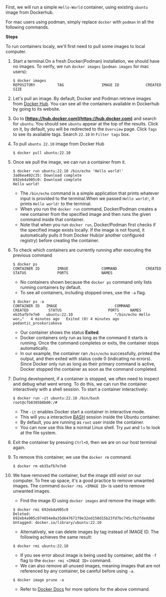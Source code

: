 First, we will run a simple `Hello-World` container, using existing `ubuntu` image from Dockerhub.

For mac users using podman, simply replace `docker` with `podman` in all the following commands.

**Steps**

To run containers localy, we'll first need to pull some images to local computer.
1. Start a terminal.On a fresh Docker(Podman) installation, we should have no images. To verify, we run `docker images` (`podman images` for mac users):

    ```
    $ docker images
    REPOSITORY          TAG                 IMAGE ID            CREATED             SIZE
    ```

2. Let's pull an image. By default, Docker and Podman retrieve images from [Docker Hub](https://hub.docker.com). You can see all the containers available in Dockerhub by going to its website. 

3. Go to **[https://hub.docker.com](https://hub.docker.com)** and search for `ubuntu`. You should see `ubuntu` appear at the top of the results. Click on it, by default, you will be redirected to the `Overview` page. Click `Tags` to see its available tags. Search `22.10` in `Filter tags` box.

4. To pull `ubuntu 22.10` image from Docker Hub
    ```
    $ docker pull ubuntu:22.10
    ```

5. Once we pull the image, we can run a container from it.
    ```
    $ docker run ubuntu:22.10 /bin/echo 'Hello world!'
    3ad6ea492c35: Download complete 
    692eb4a905c0: Download complete 
    Hello world!
    ```

    - The `/bin/echo` command is a simple application that prints whatever input is provided to the terminal.When we passed `Hello world!`, it prints `Hello world!` to the terminal.
    - When you run the `docker run` command, Docker/Podman creates a new container from the specified image and then runs the given command inside that container. 
    - Note that when you run `docker run`, Docker/Podman first checks if the specified image exists locally. If the image is not found, it automatically pulls it from Docker Hub(or another configured registry) before creating the container.

6. To check which containers are currently running after executing the previous command
    ```
    $ docker ps
    CONTAINER ID        IMAGE               COMMAND             CREATED             STATUS              PORTS               NAMES
    ```

    - No containers shown because the `docker ps` command  only lists running containers by default. 
    - To see all containers, including stopped ones, use the `-a` flag.
    
    ```
    $ docker ps -a
    CONTAINER ID   IMAGE                          COMMAND                  CREATED         STATUS                     PORTS     NAMES
    eb35afb7e7e0   ubuntu:22.10                   "/bin/echo Hello wor…"   4 minutes ago   Exited (0) 4 minutes ago           pedantic_proskuriakova
    ```
    - Our container shows the status **Exited**. 
    - Docker containers only run as long as the command it starts is running. Once the command completes or exits, the container stops automatically.
    - In our example, the container ran `/bin/echo` successfully, printed the output, and then exited with status code 0 (indicating no errors). Since Docker only run as long as their primary command is active, Docker stopped the container as soon as the command completed.

7. During development, if a container is stopped, we often need to inspect and debug what went wrong. To do this, we can run the container interactively with a shell session. To start a container interactively:
    ```
    $ docker run -it ubuntu:22.10 /bin/bash
    root@cfb8305b8b00:/#
    ```
    - The `-it` enables Docker start a container in interactive mode.
    - This will you a interactive [BASH](https://tiswww.case.edu/php/chet/bash/bashtop.html) session inside the Ubuntu container. 
    - By default, you are running as `root`  user inside the container.
    - You can now use this like a normal Linux shell. Try `pwd` and `ls` to look at the file system.

8. Exit the container by pressing `Ctrl+D`, then we are on our host terminal again.

9. To remove this container, we use the `docker rm` command.
    ```
    $ docker rm eb35afb7e7e0
    ```
    
10. We have removed the container, but the image still exist on our computer. To free up space, it's a good practice to remove unwanted images. The command `docker rmi <IMAGE ID>` is used to remove unwanted images.

    - Find the image ID using `docker images` and remove the image with:
    ```
    $ docker rmi 692eb4a905c0
    Deleted: 692eb4a905c074054e0a35d647671f0e32ed150d15b23fd7bc745cfb2fdeddbd
    Untagged: docker.io/library/ubuntu:22.10
    ```

    - Alternatively, we can delete images by tag instead of IMAGE ID. The following achieves the same result:
    ```
    $ docker rmi ubuntu:22.10
    ```

    - If you see error about image is being used by container, add the `-f` flag to the `docker rmi <IMAGE ID>` command.
    - We can also remove all unused images, meaning images that are not referenced by any container, be careful before using `-a`.
    ```
    $ docker image prune -a
    ```
    - Refer to [Docker Docs](https://docs.docker.com/reference/cli/docker/image/prune/) for more options for the above command.

